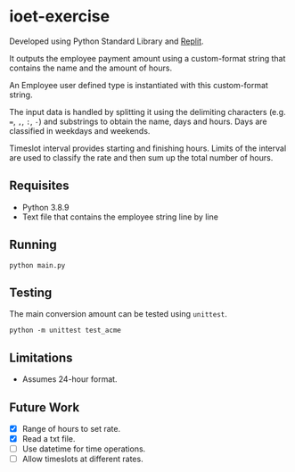 # ioet-exercise

Developed using Python Standard Library and [Replit](https://replit.com).

It outputs the employee payment amount using a custom-format string that contains the name and the amount of hours.

An Employee user defined type is instantiated with this custom-format string.

The input data is handled by splitting it using the delimiting characters (e.g. `=`, `,`, `:`, `-`) and substrings to obtain the name, days and hours. Days are classified in weekdays and weekends.

Timeslot interval provides starting and finishing hours. Limits of the interval are used to classify the rate and then sum up the total number of hours.

## Requisites
- Python 3.8.9
- Text file that contains the employee string line by line

## Running
```
python main.py
```

## Testing
The main conversion amount can be tested using `unittest`.
```
python -m unittest test_acme
```

## Limitations
- Assumes 24-hour format.

## Future Work
- [x] Range of hours to set rate.
- [x] Read a txt file.
- [ ] Use datetime for time operations.
- [ ] Allow timeslots at different rates.